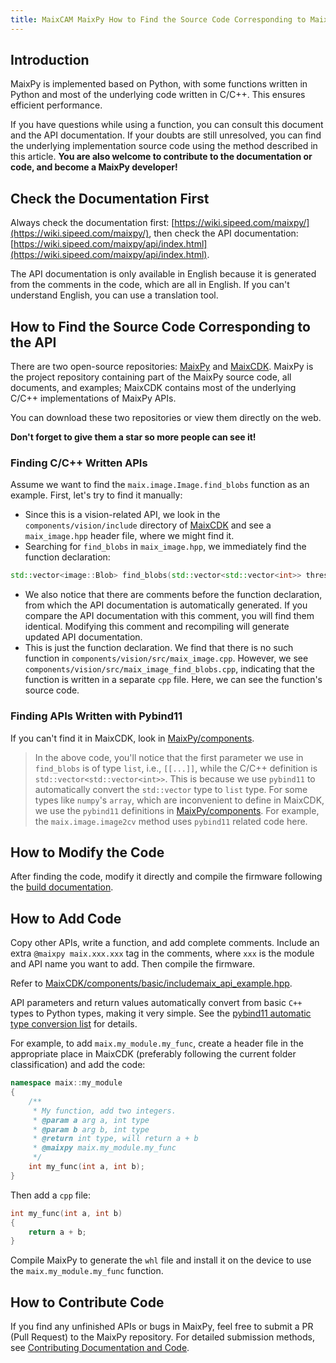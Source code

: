 ```yaml
---
title: MaixCAM MaixPy How to Find the Source Code Corresponding to MaixPy API
---
```


## Introduction

MaixPy is implemented based on Python, with some functions written in Python and most of the underlying code written in C/C++. This ensures efficient performance.

If you have questions while using a function, you can consult this document and the API documentation. If your doubts are still unresolved, you can find the underlying implementation source code using the method described in this article. **You are also welcome to contribute to the documentation or code, and become a MaixPy developer!**

## Check the Documentation First

Always check the documentation first: [https://wiki.sipeed.com/maixpy/](https://wiki.sipeed.com/maixpy/), then check the API documentation: [https://wiki.sipeed.com/maixpy/api/index.html](https://wiki.sipeed.com/maixpy/api/index.html).

The API documentation is only available in English because it is generated from the comments in the code, which are all in English. If you can't understand English, you can use a translation tool.

## How to Find the Source Code Corresponding to the API

There are two open-source repositories: [MaixPy](https://github.com/sipeed/MaixPy) and [MaixCDK](https://github.com/sipeed/MaixCDK). MaixPy is the project repository containing part of the MaixPy source code, all documents, and examples; MaixCDK contains most of the underlying C/C++ implementations of MaixPy APIs.

You can download these two repositories or view them directly on the web.

**Don't forget to give them a star so more people can see it!**

### Finding C/C++ Written APIs

Assume we want to find the `maix.image.Image.find_blobs` function as an example. First, let's try to find it manually:

* Since this is a vision-related API, we look in the `components/vision/include` directory of [MaixCDK](https://github.com/sipeed/MaixCDK) and see a `maix_image.hpp` header file, where we might find it.
* Searching for `find_blobs` in `maix_image.hpp`, we immediately find the function declaration:
```c++
std::vector<image::Blob> find_blobs(std::vector<std::vector<int>> thresholds = std::vector<std::vector<int>>(), bool invert = false, std::vector<int> roi = std::vector<int>(), int x_stride = 2, int y_stride = 1, int area_threshold = 10, int pixels_threshold = 10, bool merge = false, int margin = 0, int x_hist_bins_max = 0, int y_hist_bins_max = 0);
```
* We also notice that there are comments before the function declaration, from which the API documentation is automatically generated. If you compare the API documentation with this comment, you will find them identical. Modifying this comment and recompiling will generate updated API documentation.
* This is just the function declaration. We find that there is no such function in `components/vision/src/maix_image.cpp`. However, we see `components/vision/src/maix_image_find_blobs.cpp`, indicating that the function is written in a separate `cpp` file. Here, we can see the function's source code.

### Finding APIs Written with Pybind11

If you can't find it in MaixCDK, look in [MaixPy/components](https://github.com/sipeed/MaixPy/tree/main/components).

> In the above code, you'll notice that the first parameter we use in `find_blobs` is of type `list`, i.e., `[[...]]`, while the C/C++ definition is `std::vector<std::vector<int>>`. This is because we use `pybind11` to automatically convert the `std::vector` type to `list` type.
For some types like `numpy`'s `array`, which are inconvenient to define in MaixCDK, we use the `pybind11` definitions in [MaixPy/components](https://github.com/sipeed/MaixPy/tree/main/components). For example, the `maix.image.image2cv` method uses `pybind11` related code here.

## How to Modify the Code

After finding the code, modify it directly and compile the firmware following the [build documentation](../source_code/build.md).

## How to Add Code

Copy other APIs, write a function, and add complete comments. Include an extra `@maixpy maix.xxx.xxx` tag in the comments, where `xxx` is the module and API name you want to add. Then compile the firmware.

Refer to [MaixCDK/components/basic/includemaix_api_example.hpp](https://github.com/sipeed/MaixCDK/blob/master/components/basic/include/maix_api_example.hpp).

API parameters and return values automatically convert from basic `C++` types to Python types, making it very simple. See the [pybind11 automatic type conversion list](https://pybind11.readthedocs.io/en/stable/advanced/cast/overview.html#conversion-table) for details.

For example, to add `maix.my_module.my_func`, create a header file in the appropriate place in MaixCDK (preferably following the current folder classification) and add the code:
```cpp
namespace maix::my_module
{
    /**
     * My function, add two integers.
     * @param a arg a, int type
     * @param b arg b, int type
     * @return int type, will return a + b
     * @maixpy maix.my_module.my_func
     */
    int my_func(int a, int b);
}
```

Then add a `cpp` file:
```cpp
int my_func(int a, int b)
{
    return a + b;
}
```

Compile MaixPy to generate the `whl` file and install it on the device to use the `maix.my_module.my_func` function.

## How to Contribute Code

If you find any unfinished APIs or bugs in MaixPy, feel free to submit a PR (Pull Request) to the MaixPy repository. For detailed submission methods, see [Contributing Documentation and Code](../source_code/contribute.md).

